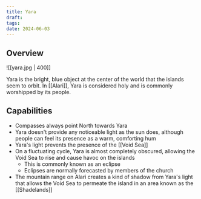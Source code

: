 ```yaml
---
title: Yara
draft: 
tags: 
date: 2024-06-03
---
```


## Overview

![[yara.jpg | 400]]

Yara is the bright, blue object at the center of the world that the islands seem to orbit. In [[Alari]], Yara is considered holy and is commonly worshipped by its people.

## Capabilities

- Compasses always point North towards Yara
- Yara doesn't provide any noticeable light as the sun does, although people can feel its presence as a warm, comforting hum
- Yara's light prevents the presence of the [[Void Sea]] 
- On a fluctuating cycle, Yara is almost completely obscured, allowing the Void Sea to rise and cause havoc on the islands
	- This is commonly known as an eclipse
	- Eclipses are normally forecasted by members of the church
- The mountain range on Alari creates a kind of shadow from Yara's light that allows the Void Sea to permeate the island in an area known as the [[Shadelands]]